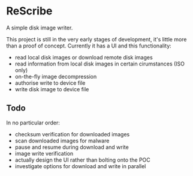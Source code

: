 # ReScribe
A simple disk image writer.

This project is still in the very early stages of development, it's little more than a proof of concept.
Currently it has a UI and this functionality:

- read local disk images or download remote disk images
- read information from local disk images in certain cirumstances (ISO only)
- on-the-fly image decompression
- authorise write to device file
- write disk image to device file

## Todo
In no particular order:
- checksum verification for downloaded images
- scan downloaded images for malware
- pause and resume during download and write
- image write verification
- actually design the UI rather than bolting onto the POC
- investigate options for download and write in parallel
